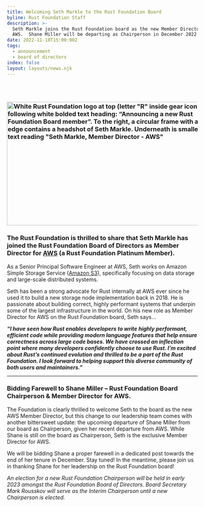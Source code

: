 ```yaml
---
title: Welcoming Seth Markle to the Rust Foundation Board
byline: Rust Foundation Staff
description: >-
  Seth Markle joins the Rust Foundation board as the new Member Director for
  AWS.  Shane Miller will be departing as Chairperson in December 2022. 
date: 2022-11-10T15:00:00Z
tags:
  - announcement
  - board of directors
index: false
layout: layouts/news.njk
---
```

### &nbsp;

### <img width="580" height="326" alt="White Rust Foundation logo at top (letter &quot;R&quot; inside gear icon) with the following white bolded text heading: “Announcing a new Rust Foundation Board member”. To the right, a circular frame with a zig-zag edge contains a headshot of Seth Markle. Underneath is smaller white text reading &quot;Seth Markle, Member Director - AWS&quot;" title="Seth Markle Announcement" src="/img/news/2022-11-10-welcoming-seth-markle-to-the-rust-foundation-board/Board-Announcements.png" />

### The Rust Foundation is thrilled to share that Seth Markle has joined the Rust Foundation Board of Directors as Member Director for <a target="_blank" rel="noopener" href="https://aws.amazon.com/">AWS</a> (a Rust Foundation Platinum Member).&nbsp;

As a Senior Principal Software Engineer at AWS, Seth works on Amazon Simple Storage Service (<a target="_blank" rel="noopener" href="https://aws.amazon.com/s3/">Amazon S3</a>), specifically focusing on data storage and large-scale distributed systems.&nbsp;

Seth has been a strong advocate for Rust internally at AWS ever since he used it to build a new storage node implementation back in 2018. He is passionate about building correct, highly performant systems that underpin some of the largest infrastructure in the world. On his new role as Member Director for AWS on the Rust Foundation board, Seth says…

***“I have seen how Rust enables developers to write highly performant, efficient code while providing modern language features that help ensure correctness across large code bases. We have crossed an inflection point where many developers confidently choose to use Rust. I’m excited about Rust’s continued evolution and thrilled to be a part of the Rust Foundation. I look forward to helping support this diverse community of both users and maintainers.”***

---

### Bidding Farewell to Shane Miller – Rust Foundation Board Chairperson & Member Director for AWS.

The Foundation is clearly thrilled to welcome Seth to the board as the new AWS Member Director, but this change to our leadership team comes with another bittersweet update: the upcoming departure of Shane Miller from our board as Chairperson, given her recent departure from AWS. While Shane is still on the board as Chairperson, Seth is the exclusive Member Director for AWS.&nbsp;

We will be bidding Shane a proper farewell in a dedicated post towards the end of her tenure in December. Stay tuned\! In the meantime, please join us in thanking Shane for her leadership on the Rust Foundation board\!

*An election for a new Rust Foundation Chairperson will be held in early 2023 amongst the Rust Foundation Board of Directors. Board Secretary Mark Rousskov will serve as the Interim Chairperson until a new Chairperson is elected.*